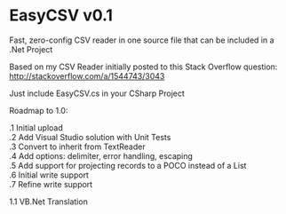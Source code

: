 EasyCSV v0.1
=======

Fast, zero-config CSV reader in one source file that can be included in a .Net Project

Based on my CSV Reader initially posted to this Stack Overflow question:  
http://stackoverflow.com/a/1544743/3043

Just include EasyCSV.cs in your CSharp Project

Roadmap to 1.0:

.1 Initial upload  
.2 Add Visual Studio solution with Unit Tests  
.3 Convert to inherit from TextReader  
.4 Add options: delimiter, error handling, escaping  
.5 Add support for projecting records to a POCO instead of a List<string>  
.6 Initial write support  
.7 Refine write support

1.1 VB.Net Translation
